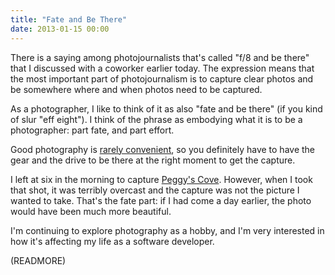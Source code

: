```yaml
---
title: "Fate and Be There"
date: 2013-01-15 00:00
---
```


There is a saying among photojournalists that's called "f/8 and be there" that I discussed with a coworker earlier today. The expression means that the most important part of photojournalism is to capture clear photos and be somewhere where and when photos need to be captured.

As a photographer, I like to think of it as also "fate and be there" (if you kind of slur "eff eight"). I think of the phrase as embodying what it is to be a photographer: part fate, and part effort.

Good photography is [rarely convenient](http://www.vibrantshot.com/great-shots-arent-convenient/), so you definitely have to have the gear and the drive to be there at the right moment to get the capture.

I left at six in the morning to capture [Peggy's Cove](http://500px.com/photo/21789803). However, when I took that shot, it was terribly overcast and the capture was not the picture I wanted to take. That's the fate part: if I had come a day earlier, the photo would have been much more beautiful.

I'm continuing to explore photography as a hobby, and I'm very interested in how it's affecting my life as a software developer.

(READMORE)

